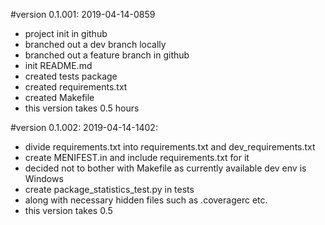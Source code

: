 #version 0.1.001: 2019-04-14-0859 
  * project init in github
  * branched out a dev branch locally
  * branched out a feature branch in github
  * init README.md
  * created tests package
  * created requirements.txt
  * created Makefile
  * this version takes 0.5 hours
    
#version 0.1.002: 2019-04-14-1402:
  * divide requirements.txt into requirements.txt and dev_requirements.txt
  * create MENIFEST.in and include requirements.txt for it
  * decided not to bother with Makefile as currently available dev env is Windows
  * create package_statistics_test.py in tests
  * along with necessary hidden files such as .coveragerc etc. 
  * this version takes 0.5
  